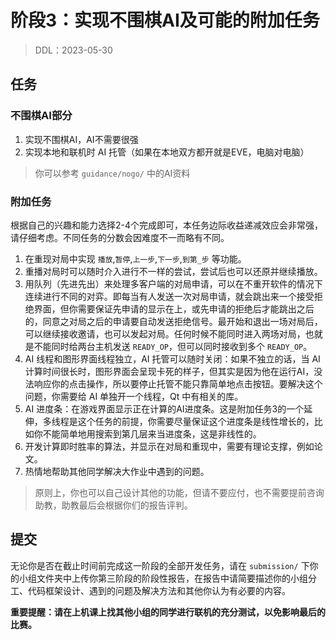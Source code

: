 # 阶段3：实现不围棋AI及可能的附加任务

> DDL：2023-05-30

## 任务

### 不围棋AI部分

1. 实现不围棋AI，AI不需要很强
2. 实现本地和联机时 AI 托管（如果在本地双方都开就是EVE，电脑对电脑）

> 你可以参考 `guidance/nogo/` 中的AI资料

### 附加任务

根据自己的兴趣和能力选择2-4个完成即可，本任务边际收益递减效应会非常强，请仔细考虑。不同任务的分数会因难度不一而略有不同。

1. 在重现对局中实现 `播放`,`暂停`,`上一步`,`下一步`,`到第_步` 等功能。
2. 重播对局时可以随时介入进行不一样的尝试，尝试后也可以还原并继续播放。
3. 用队列（先进先出）来处理多客户端的对局申请，可以在不重开软件的情况下连续进行不同的对弈。即每当有人发送一次对局申请，就会跳出来一个接受拒绝界面，但你需要保证先申请的显示在上，或先申请的拒绝后才能跳出之后的，同意之对局之后的申请要自动发送拒绝信号。最开始和退出一场对局后，可以继续接收邀请，也可以发起对局。任何时候不能同时进入两场对局，也就是不能同时给两台主机发送 `READY_OP`，但可以同时接收到多个 `READY_OP`。
4. AI 线程和图形界面线程独立，AI 托管可以随时关闭：如果不独立的话，当 AI 计算时间很长时，图形界面会呈现卡死的样子，但其实是因为他在运行AI，没法响应你的点击操作，所以要停止托管不能只靠简单地点击按钮。要解决这个问题，你需要给 AI 单独开一个线程，Qt 中有相关的库。
5. AI 进度条：在游戏界面显示正在计算的AI进度条。这是附加任务3的一个延伸，多线程是这个任务的前提，你需要尽量保证这个进度条是线性增长的，比如你不能简单地用搜索到第几层来当进度条，这是非线性的。
6. 开发计算即时胜率的算法，并显示在对局和重现中，需要有理论支撑，例如论文。
7. 热情地帮助其他同学解决大作业中遇到的问题。

> 原则上，你也可以自己设计其他的功能，但请不要应付，也不需要提前咨询助教，助教最后会根据你们的报告评判。
## 提交

无论你是否在截止时间前完成这一阶段的全部开发任务，请在 `submission/` 下你的小组文件夹中上传你第三阶段的阶段性报告，在报告中请简要描述你的小组分工、代码框架设计、遇到的问题及解决方法和其他你认为有必要的内容。

**重要提醒：请在上机课上找其他小组的同学进行联机的充分测试，以免影响最后的比赛。**
